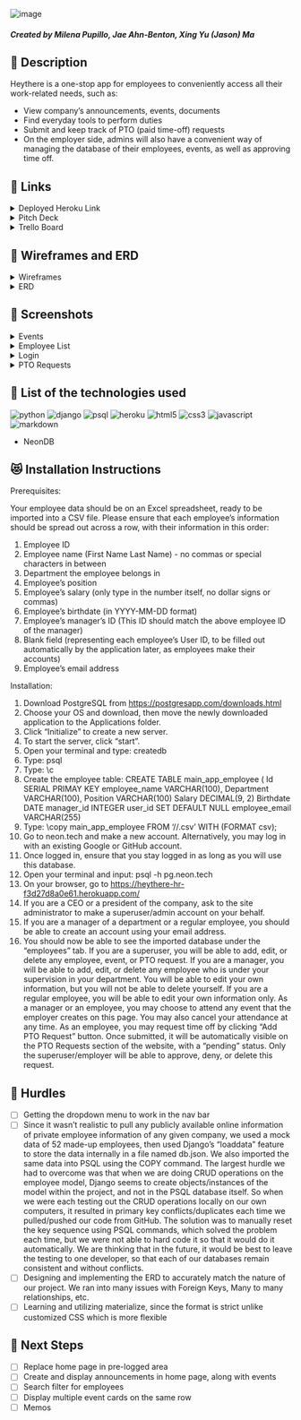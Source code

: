 ![image](https://github.com/milenap11/heythere/assets/152853230/1fa14153-d2ca-4805-8e37-b28516203e70)

##### Created by Milena Pupillo, Jae Ahn-Benton, Xing Yu (Jason) Ma

## :rocket: Description

Heythere is a one-stop app for employees to conveniently access all their work-related needs, such as:
- View company’s announcements, events, documents
- Find everyday tools to perform duties
- Submit and keep track of PTO (paid time-off) requests
- On the employer side, admins will also have a convenient way of managing the database of their employees, events, as well as approving time off.

## :link: Links

<details>
  <summary>Deployed Heroku Link</summary>
  <a href="https://heythere-hr-f3d27d8a0e61.herokuapp.com/accounts/login/?next=/events/t">Click here!</a>
</details>

<details>
  <summary>Pitch Deck</summary>
  <a href="https://docs.google.com/presentation/d/1DJTuaEqtoJIHZDqNDZy-GTZx_Lf87kJef81Mey55_6Q/edit#slide=id.g1efdf1f896f_0_925">Click here!</a>
</details>

<details>
  <summary>Trello Board</summary>
  <a href="https://trello.com/b/Zr227fGS/unit-3-project">Click here!</a>
</details>

## :pencil: Wireframes and ERD

<details>
  <summary>Wireframes</summary>
  <p align="center"><img src="https://github.com/milenap11/heythere/assets/152853230/70b58541-87d9-4202-94ea-bb3d822767e4" width="800"></p>
  <p align="center"><img src="https://github.com/milenap11/heythere/assets/152853230/5b44f732-6bf2-439a-a7c1-5b613436a1f5" width="800"></p>
  <p align="center"><img src="https://github.com/milenap11/heythere/assets/152853230/e5c06a49-0abf-42cb-b2fd-70ab970be431" width="800"></p>
  <p align="center"><img src="https://github.com/milenap11/heythere/assets/152853230/1768a90a-cd44-4a5b-ac50-458f599b6cda" width="800"></p>
  <p align="center"><img src="https://github.com/milenap11/heythere/assets/152853230/125c8b45-98d9-4938-b918-21290147505f" width="800"></p>
  <p align="center"><img src="https://github.com/milenap11/heythere/assets/152853230/390663f6-b1ef-4c60-b0b3-d930cfdbc5e2" width="800"></p>
  <p align="center"><img src="https://github.com/milenap11/heythere/assets/152853230/4f409c8c-6f31-42fb-a10a-599639fce05d" width="800"></p>
</details>

<details>
  <summary>ERD</summary>
  <p align="center"><img src="https://github.com/milenap11/heythere/assets/152853230/776cd032-e35d-46c1-a748-fa945882eaf4" width="800"></p>
</details>

## :art: Screenshots

<details>
  <summary>Events</summary>
  <p align="center"><img src="https://github.com/milenap11/heythere/assets/152853230/068d40bb-33dc-4953-9d05-1437f7437325" width="800"></p>
  <p align="center"><img src="https://github.com/milenap11/heythere/assets/152853230/8ec0de60-2d29-4fd9-abde-1b67da1e40e9" width="800"></p>
  <p align="center"><img src="https://github.com/milenap11/heythere/assets/152853230/f94c4fd5-e880-4f27-a89e-3d3a98c76894" width="800"></p>
  <p align="center"><img src="https://github.com/milenap11/heythere/assets/152853230/b4946e86-124f-4adf-b484-635dfc6fab85" width="800"></p>
  <p align="center"><img src="https://github.com/milenap11/heythere/assets/152853230/dd902417-4e17-410b-8d48-894970f941b4" width="800"></p>
  <p align="center"><img src="https://github.com/milenap11/heythere/assets/152853230/2bee37aa-aa5b-456a-b9b6-6c0af0968d8e" width="800"></p>
  <p align="center">Users can add events by clicking the Add Event button</p>
</details>

<details>
  <summary>Employee List</summary>
  <p align="center"><img src="https://github.com/milenap11/heythere/assets/152853230/62d81fb7-dc17-4f5d-941b-1bc1f9c1405c" width="800"></p>
  <p align="center"><img src="https://github.com/milenap11/heythere/assets/152853230/337197d2-c6bd-4a51-b9be-f1d15a2c561d" width="800"></p>
  <p align="center"><img src="https://github.com/milenap11/heythere/assets/152853230/2315f394-15f9-46e8-b795-5489f8594927" width="800"></p>
  <p align="center"><img src="https://github.com/milenap11/heythere/assets/152853230/f61d586e-60de-428a-8607-5f842caa5e9a" width="800"></p>
  <p align="center"><img src="https://github.com/milenap11/heythere/assets/152853230/e214286d-0cef-44e6-aa1f-8e0ebfe6e967" width="800"></p>
</details>

<details>
  <summary>Login</summary>
  <p align="center"><img src="https://github.com/milenap11/heythere/assets/152853230/9ef1fdb8-8534-4830-9902-49574a943e83" width="800"></p>
  <p align="center"><img src="https://github.com/milenap11/heythere/assets/152853230/4a5d9f75-1436-4b17-acd8-c0d8cc9fbfde" width="800"></p>
  <p align="center"><img src="https://github.com/milenap11/heythere/assets/152853230/32f1f0b9-943b-4b7f-8fe4-0e881ebf44e9" width="800"></p>
  <p align="center"><img src="https://github.com/milenap11/heythere/assets/152853230/77f0fe90-bd11-4332-a2df-72dc2bbd055c" width="800"></p>
</details>

<details>
  <summary>PTO Requests</summary>
  <p align="center"><img src="https://github.com/milenap11/heythere/assets/152853230/47a0c121-51c1-4c33-9aa5-6c1e9f15b5b6" width="800"></p>
  <p align="center"><img src="https://github.com/milenap11/heythere/assets/152853230/e2bdd90c-2900-4f25-bddc-db4b305613d1" width="800"></p>
  <p align="center"><img src="https://github.com/milenap11/heythere/assets/152853230/177cdf15-7070-4b61-99c3-c91dd95bf138" width="800"></p>
  <p align="center"><img src="https://github.com/milenap11/heythere/assets/152853230/9245ab83-2fec-4916-9160-991672a8ba90" width="800"></p>
</details>

## :robot: List of the technologies used
![python](https://img.shields.io/badge/Python-3776AB?style=for-the-badge&logo=python&logoColor=white)
![django](https://img.shields.io/badge/Django-092E20?style=for-the-badge&logo=django&logoColor=white)
![psql](https://img.shields.io/badge/PostgreSQL-316192?style=for-the-badge&logo=postgresql&logoColor=white)
![heroku](https://img.shields.io/badge/Heroku-430098?style=for-the-badge&logo=heroku&logoColor=white)
![html5](https://img.shields.io/badge/HTML5-E34F26?style=for-the-badge&logo=html5&logoColor=white)
![css3](https://img.shields.io/badge/CSS3-1572B6?style=for-the-badge&logo=css3&logoColor=white)
![javascript](https://img.shields.io/badge/JavaScript-323330?style=for-the-badge&logo=javascript&logoColor=F7DF1E)
![markdown](https://img.shields.io/badge/Markdown-000000?style=for-the-badge&logo=markdown&logoColor=white)
- NeonDB

## :heart_eyes_cat: Installation Instructions

Prerequisites:

Your employee data should be on an Excel spreadsheet, ready to be imported into a CSV file. Please ensure that each employee’s information should be spread out across a row, with their information in this order:
1.	Employee ID
2.	Employee name (First Name Last Name) - no commas or special characters in between
3.	Department the employee belongs in
4.	Employee’s position
5.	Employee’s salary (only type in the number itself, no dollar signs or commas)
6.	Employee’s birthdate (in YYYY-MM-DD format)
7.	Employee’s manager’s ID (This ID should match the above employee ID of the manager)
8.	Blank field (representing each employee’s User ID, to be filled out automatically by the application later, as employees make their accounts)
9.	Employee’s email address

Installation:

1.	Download PostgreSQL from https://postgresapp.com/downloads.html
2.	Choose your OS and download, then move the newly downloaded application to the Applications folder.
3.	Click “Initialize” to create a new server.
4.	To start the server, click “start”.
5.	Open your terminal and type: createdb <your desired database name>
6.	Type: psql
7.	Type: \c <your newly created database name>
8.	Create the employee table:
CREATE TABLE main_app_employee (
Id SERIAL PRIMAY KEY
employee_name VARCHAR(100),
Department VARCHAR(100),
Position VARCHAR(100)
Salary DECIMAL(9, 2)
Birthdate DATE
manager_id INTEGER
user_id SET DEFAULT NULL
employee_email VARCHAR(255)
9.	Type: \copy main_app_employee FROM ‘/<path to your CSV file>/<your CSV file name>.csv’ WITH (FORMAT csv);
10.	Go to neon.tech and make a new account. Alternatively, you may log in with an existing Google or GitHub account.
11.	Once logged in, ensure that you stay logged in as long as you will use this database.
12.	Open your terminal and input: psql -h pg.neon.tech
13.	On your browser, go to https://heythere-hr-f3d27d8a0e61.herokuapp.com/
14.	If you are a CEO or a president of the company, ask to the site administrator to make a superuser/admin account on your behalf.
15.	If you are a manager of a department or a regular employee, you should be able to create an account using your email address.
16.	You should now be able to see the imported database under the “employees” tab. If you are a superuser, you will be able to add, edit, or delete any employee, event, or PTO request. If you are a manager, you will be able to add, edit, or delete any employee who is under your supervision in your department. You will be able to edit your own information, but you will not be able to delete yourself. If you are a regular employee, you will be able to edit your own information only. As a manager or an employee, you may choose to attend any event that the employer creates on this page. You may also cancel your attendance at any time. As an employee, you may request time off by clicking “Add PTO Request” button. Once submitted, it will be automatically visible on the PTO Requests section of the website, with a “pending” status. Only the superuser/employer will be able to approve, deny, or delete this request.

        
## :triangular_flag_on_post: Hurdles
- [ ] Getting the dropdown menu to work in the nav bar
- [ ] Since it wasn’t realistic to pull any publicly available online information of private employee information of any given company, we used a mock data of 52 made-up employees, then used Django’s “loaddata” feature to store the data internally in a file named db.json. We also imported the same data into PSQL using the COPY command. The largest hurdle we had to overcome was that when we are doing CRUD operations on the employee model, Django seems to create objects/instances of the model within the project, and not in the PSQL database itself. So when we were each testing out the CRUD operations locally on our own computers, it resulted in primary key conflicts/duplicates each time we pulled/pushed our code from GitHub. The solution was to manually reset the key sequence using PSQL commands, which solved the problem each time, but we were not able to hard code it so that it would do it automatically. We are thinking that in the future, it would be best to leave the testing to one developer, so that each of our databases remain consistent and without conflicts.
- [ ] Designing and implementing the ERD to accurately match the nature of our project. We ran into many issues with Foreign Keys, Many to many relationships, etc.
- [ ] Learning and utilizing materialize, since the format is strict unlike customized CSS which is more flexible

## :dart: Next Steps
- [ ] Replace home page in pre-logged area
- [ ] Create and display announcements in home page, along with events
- [ ] Search filter for employees
- [ ] Display multiple event cards on the same row
- [ ] Memos